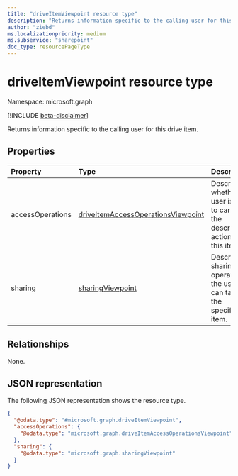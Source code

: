 ```yaml
---
title: "driveItemViewpoint resource type"
description: "Returns information specific to the calling user for this drive item."
author: "ziebd"
ms.localizationpriority: medium
ms.subservice: "sharepoint"
doc_type: resourcePageType
---
```


# driveItemViewpoint resource type

Namespace: microsoft.graph

[!INCLUDE [beta-disclaimer](../../includes/beta-disclaimer.md)]

Returns information specific to the calling user for this drive item.

## Properties

|Property|Type|Description|
|:---|:---|:---|
|accessOperations|[driveItemAccessOperationsViewpoint](../resources/driveitemaccessoperationsviewpoint.md)| Describes whether the user is able to carry out the described actions on this item.|
|sharing|[sharingViewpoint](../resources/sharingviewpoint.md)|Describes sharing operations the user can take on the specified item.|

## Relationships

None.

## JSON representation

The following JSON representation shows the resource type.
<!-- {
  "blockType": "resource",
  "@odata.type": "microsoft.graph.driveItemViewpoint"
}
-->
``` json
{
  "@odata.type": "#microsoft.graph.driveItemViewpoint",
  "accessOperations": {
    "@odata.type": "microsoft.graph.driveItemAccessOperationsViewpoint"
  },
  "sharing": {
    "@odata.type": "microsoft.graph.sharingViewpoint"
  }
}
```
